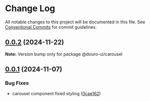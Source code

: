 # Change Log

All notable changes to this project will be documented in this file.
See [Conventional Commits](https://conventionalcommits.org) for commit guidelines.

## [0.0.2](https://github.com/Douro-ui/design-system/compare/@douro-ui/carousel@0.0.1...@douro-ui/carousel@0.0.2) (2024-11-22)

**Note:** Version bump only for package @douro-ui/carousel

## [0.0.1](https://github.com/Douro-ui/design-system/compare/@douro-ui/carousel@0.1.1...@douro-ui/carousel@0.0.1) (2024-11-07)

### Bug Fixes

- carousel component fixed styling ([0cae162](https://github.com/Douro-ui/design-system/commit/0cae1624261cedaaec92ea981443edd00f779b04))
